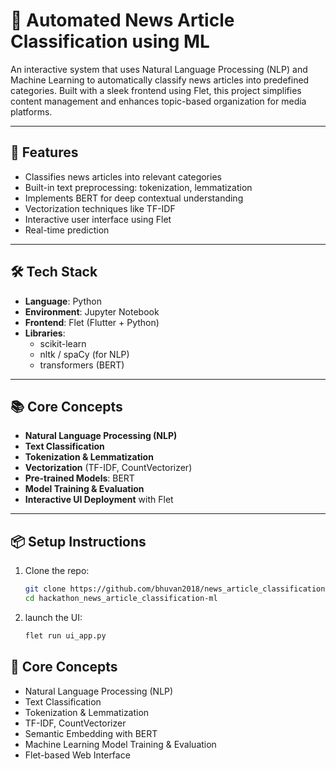 # 📰 Automated News Article Classification using ML

An interactive system that uses Natural Language Processing (NLP) and Machine Learning to automatically classify news articles into predefined categories. Built with a sleek frontend using Flet, this project simplifies content management and enhances topic-based organization for media platforms.

---

## 🚀 Features

- Classifies news articles into relevant categories
- Built-in text preprocessing: tokenization, lemmatization
- Implements BERT for deep contextual understanding
- Vectorization techniques like TF-IDF
- Interactive user interface using Flet
- Real-time prediction

---

## 🛠️ Tech Stack

- **Language**: Python  
- **Environment**: Jupyter Notebook  
- **Frontend**: Flet (Flutter + Python)
- **Libraries**:  
  - scikit-learn   
  - nltk / spaCy (for NLP)  
  - transformers (BERT)  

---

## 📚 Core Concepts

- **Natural Language Processing (NLP)**  
- **Text Classification**  
- **Tokenization & Lemmatization**  
- **Vectorization** (TF-IDF, CountVectorizer)  
- **Pre-trained Models**: BERT  
- **Model Training & Evaluation**  
- **Interactive UI Deployment** with Flet  

---

## 📦 Setup Instructions

1. Clone the repo:
   ```bash
   git clone https://github.com/bhuvan2018/news_article_classification.git
   cd hackathon_news_article_classification-ml
2. launch the UI:
   ```bash
   flet run ui_app.py

## 🧠 Core Concepts

- Natural Language Processing (NLP)  
- Text Classification  
- Tokenization & Lemmatization  
- TF-IDF, CountVectorizer  
- Semantic Embedding with BERT  
- Machine Learning Model Training & Evaluation  
- Flet-based Web Interface
